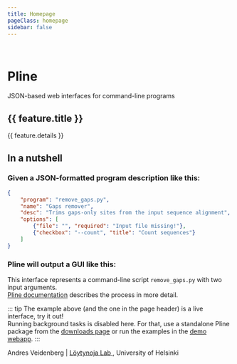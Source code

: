 ```yaml
---
title: Homepage
pageClass: homepage
sidebar: false
---
```


<div class="header">
  <div class="logo away">
    <img :src="$withBase('/images/scrn_man.jpg')">
    <img :src="$withBase('/images/scrn_pline_json.jpg')">
    <div class="logoUI"></div>
  </div>
  <h1 id="main-title">Pline</h1>
  <p class="description">JSON-based web interfaces for command-line programs</p>
  <p class="action">
	  <btn text="Play video" icon="play" link="/" />
    <btn text="Live demo →" link="http://wasabiapp.org/pline-demo/" />
    <btn text="Guide →" link="/guide/" />
  </p>
</div>

<div v-if="fm.features && fm.features.length" class="features">
      <div v-for="(feature, index) in fm.features" :key="index" class="feature">
        <h2>{{ feature.title }}</h2>
        <p>{{ feature.details }}</p>
      </div>
</div>

## In a nutshell

### Given a JSON-formatted program description like this:

``` json
{
	"program": "remove_gaps.py",
	"name": "Gaps remover",
	"desc": "Trims gaps-only sites from the input sequence alignment",
	"options": [
		{"file": "", "required": "Input file missing!"},
		{"checkbox": "--count", "title": "Count sequences"}
	]
}
```

### Pline will output a GUI like this:

<div  class="demoUI"></div>

This interface represents a command-line script `remove_gaps.py` with two input arguments.  
[Pline documentation](/guide/) describes the process in more detail.

::: tip
The example above (and the one in the page header) is a live interface, try it out!  
Running background tasks is disabled here. For that, use a standalone Pline package from the [downloads page](/downloads/) or run the examples in the [demo webapp](http://wasabiapp.org/pline-demo/).
:::

<div class="footer">
Andres Veidenberg | 
<a href="http://loytynojalab.biocenter.helsinki.fi" target="_blank"> Löytynoja Lab<OutboundLink/> </a>, University of Helsinki
</div>

<script>

const logoJSON = {
  program: "pline",
  URL: "http://wasabiapp.org/pline",
	name: "Pline",
  desc: "Automatic web interface generator",
  submitBtn: "Run Pline",
	options: [
		{file: ""},
		{group: "Pline options", options: []}
	]
};

const demoJSON = {
	program: "remove_gaps.py",
	name: "Gaps remover",
	desc: "Trims gaps-only sites from the input sequence alignment",
	options: [
		{file: "", required: "Input file missing!"},
		{checkbox: "--count", title: "Count sequences"}
	]
};

export default {
  data: function(){
    return {
      logoPlugin: false,
      demoPlugin: false
    }
  },
  computed: {
    fm(){
      return this.$page.frontmatter
    }
  },
  beforeMount(){
    Pline.settings.pipelines = false;
    this.logoPlugin = Pline.addPlugin(logoJSON);
    this.demoPlugin = Pline.addPlugin(demoJSON);
  },
  mounted(){
    this.logoPlugin.draw('.logoUI')
    $('.logo').removeClass('away');
    this.demoPlugin.draw('.demoUI');
  }
}
</script>

